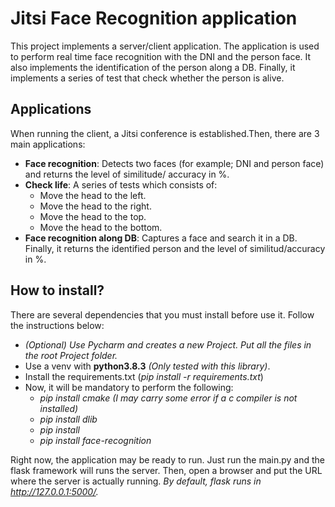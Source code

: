 # Jitsi Face Recognition application

This project implements a server/client application. The application is used to perform real time face recognition with
the DNI and the person face. It also implements the identification of the person along a DB. Finally, it implements
a series of test that check whether the person is alive.

## Applications

When running the client, a Jitsi conference is established.Then, there are 3 main applications:

* **Face recognition**: Detects two faces (for example; DNI and person face) and returns the level of similitude/
accuracy in %.
* **Check life**: A series of tests which consists of:
    * Move the head to the left.
    * Move the head to the right.
    * Move the head to the top.
    * Move the head to the bottom.
* **Face recognition along DB**: Captures a face and search it in a DB. Finally, it returns the identified person and 
the level of similitud/accuracy in %.

## How to install?

There are several dependencies that you must install before use it. Follow the instructions below:

* *(Optional) Use Pycharm and creates a new Project. Put all the files in the root Project folder.*
* Use a venv with **python3.8.3** *(Only tested with this library)*.
* Install the requirements.txt (*pip install -r requirements.txt*)
* Now, it will be mandatory to perform the following: 
    * *pip install cmake (I may carry some error if a c compiler is not installed)*
    * *pip install dlib*
    * *pip install* 
    * *pip install face-recognition*

Right now, the application may be ready to run. Just run the main.py and the flask framework will runs the server. Then, open
a browser and put the URL where the server is actually running. *By default, flask runs in http://127.0.0.1:5000/.*

